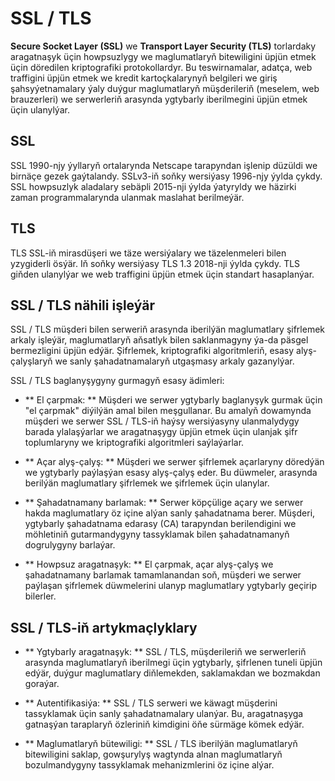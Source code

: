 # SSL / TLS

**Secure Socket Layer (SSL)** we **Transport Layer Security (TLS)** torlardaky aragatnaşyk üçin howpsuzlygy we maglumatlaryň bitewiligini üpjün etmek üçin döredilen kriptografiki protokollardyr. Bu teswirnamalar, adatça, web traffigini üpjün etmek we kredit kartoçkalarynyň belgileri we giriş şahsyýetnamalary ýaly duýgur maglumatlaryň müşderileriň (meselem, web brauzerleri) we serwerleriň arasynda ygtybarly iberilmegini üpjün etmek üçin ulanylýar.

## SSL

SSL 1990-njy ýyllaryň ortalarynda Netscape tarapyndan işlenip düzüldi we birnäçe gezek gaýtalandy. SSLv3-iň soňky wersiýasy 1996-njy ýylda çykdy. SSL howpsuzlyk aladalary sebäpli 2015-nji ýylda ýatyryldy we häzirki zaman programmalarynda ulanmak maslahat berilmeýär.

## TLS

TLS SSL-iň mirasdüşeri we täze wersiýalary we täzelenmeleri bilen yzygiderli ösýär. Iň soňky wersiýasy TLS 1.3 2018-nji ýylda çykdy. TLS giňden ulanylýar we web traffigini üpjün etmek üçin standart hasaplanýar.

## SSL / TLS nähili işleýär

SSL / TLS müşderi bilen serweriň arasynda iberilýän maglumatlary şifrlemek arkaly işleýär, maglumatlaryň aňsatlyk bilen saklanmagyny ýa-da päsgel bermezligini üpjün edýär. Şifrlemek, kriptografiki algoritmleriň, esasy alyş-çalyşlaryň we sanly şahadatnamalaryň utgaşmasy arkaly gazanylýar.

SSL / TLS baglanyşygyny gurmagyň esasy ädimleri:

- ** El çarpmak: ** Müşderi we serwer ygtybarly baglanyşyk gurmak üçin "el çarpmak" diýilýän amal bilen meşgullanar. Bu amalyň dowamynda müşderi we serwer SSL / TLS-iň haýsy wersiýasyny ulanmalydygy barada ylalaşýarlar we aragatnaşygy üpjün etmek üçin ulanjak şifr toplumlaryny we kriptografiki algoritmleri saýlaýarlar.

- ** Açar alyş-çalyş: ** Müşderi we serwer şifrlemek açarlaryny döredýän we ygtybarly paýlaşýan esasy alyş-çalyş eder. Bu düwmeler, arasynda berilýän maglumatlary şifrlemek we şifrlemek üçin ulanylar.

- ** Şahadatnamany barlamak: ** Serwer köpçülige açary we serwer hakda maglumatlary öz içine alýan sanly şahadatnama berer. Müşderi, ygtybarly şahadatnama edarasy (CA) tarapyndan berilendigini we möhletiniň gutarmandygyny tassyklamak bilen şahadatnamanyň dogrulygyny barlaýar.

- ** Howpsuz aragatnaşyk: ** El çarpmak, açar alyş-çalyş we şahadatnamany barlamak tamamlanandan soň, müşderi we serwer paýlaşan şifrlemek düwmelerini ulanyp maglumatlary ygtybarly geçirip bilerler.

## SSL / TLS-iň artykmaçlyklary

- ** Ygtybarly aragatnaşyk: ** SSL / TLS, müşderileriň we serwerleriň arasynda maglumatlaryň iberilmegi üçin ygtybarly, şifrlenen tuneli üpjün edýär, duýgur maglumatlary diňlemekden, saklamakdan we bozmakdan goraýar.

- ** Autentifikasiýa: ** SSL / TLS serweri we käwagt müşderini tassyklamak üçin sanly şahadatnamalary ulanýar. Bu, aragatnaşyga gatnaşýan taraplaryň özleriniň kimdigini öňe sürmäge kömek edýär.

- ** Maglumatlaryň bütewiligi: ** SSL / TLS iberilýän maglumatlaryň bitewiligini saklap, gowşurylyş wagtynda alnan maglumatlaryň bozulmandygyny tassyklamak mehanizmlerini öz içine alýar.